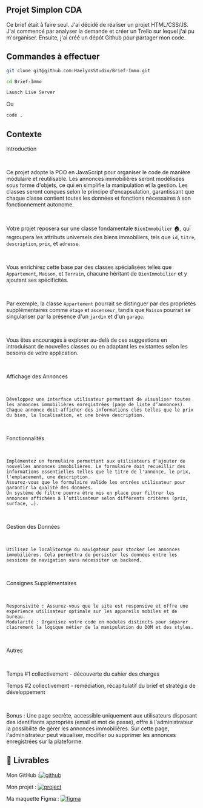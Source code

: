
## Projet Simplon CDA

Ce brief était à faire seul.
J'ai décidé de réaliser un projet HTML/CSS/JS. J'ai commencé par analyser la demande et créer un Trello sur lequel j'ai pu m'organiser. Ensuite, j'ai créé un dépôt Github pour partager mon code.
## Commandes à effectuer

```bash
git clone git@github.com:HaelyosStudio/Brief-Immo.git
```

```bash
cd Brief-Immo
```

```bash
Launch Live Server
```
Ou
```bash
code .
```
## Contexte

Introduction

​

Ce projet adopte la POO en JavaScript pour organiser le code de manière modulaire et réutilisable. Les annonces immobilières seront modélisées sous forme d'objets, ce qui en simplifie la manipulation et la gestion. Les classes seront conçues selon le principe d'encapsulation, garantissant que chaque classe contient toutes les données et fonctions nécessaires à son fonctionnement autonome.

​

Votre projet reposera sur une classe fondamentale `BienImmobilier` 🏠, qui regroupera les attributs universels des biens immobiliers, tels que `id`, `titre`, `description`, `prix`, et `adresse`.

​

Vous enrichirez cette base par des classes spécialisées telles que `Appartement`, `Maison`, et `Terrain`, chacune héritant de `BienImmobilier` et y ajoutant ses spécificités.

​

Par exemple, la classe `Appartement` pourrait se distinguer par des propriétés supplémentaires comme `étage` et `ascenseur`, tandis que `Maison` pourrait se singulariser par la présence d'un `jardin` et d'un `garage`.

​

Vous êtes encouragés à explorer au-delà de ces suggestions en introduisant de nouvelles classes ou en adaptant les existantes selon les besoins de votre application.

​

Affichage des Annonces

​

    Développez une interface utilisateur permettant de visualiser toutes les annonces immobilières enregistrées (page de liste d’annonces).
    Chaque annonce doit afficher des informations clés telles que le prix du bien, la localisation, et une brève description.

​

Fonctionnalités

​

    Implémentez un formulaire permettant aux utilisateurs d'ajouter de nouvelles annonces immobilières. Le formulaire doit recueillir des informations essentielles telles que le titre de l'annonce, le prix, l'emplacement, une description.
    Assurez-vous que le formulaire valide les entrées utilisateur pour garantir la qualité des données.
    Un système de filtre pourra être mis en place pour filtrer les annonces affichées à l’utilisateur selon différents critères (prix, surface, …).

​

Gestion des Données

​

    Utilisez le localStorage du navigateur pour stocker les annonces immobilières. Cela permettra de persister les données entre les sessions de navigation sans nécessiter un backend.

​

Consignes Supplémentaires

​

    Responsivité : Assurez-vous que le site est responsive et offre une expérience utilisateur optimale sur les appareils mobiles et de bureau.
    Modularité : Organisez votre code en modules distincts pour séparer clairement la logique métier de la manipulation du DOM et des styles.

​

Autres

​

Temps #1 collectivement - découverte du cahier des charges

Temps #2 collectivement - remédiation, récapitulatif du brief et stratégie de développement

​

Bonus : Une page secrète, accessible uniquement aux utilisateurs disposant des identifiants appropriés (email et mot de passe), offre à l'administrateur la possibilité de gérer les annonces immobilières. Sur cette page, l'administrateur peut visualiser, modifier ou supprimer les annonces enregistrées sur la plateforme.

## 🔗 Livrables
Mon GitHub :[![github](https://img.shields.io/badge/GitHub-100000?style=for-the-badge&logo=github&logoColor=white)](https://github.com/HaelyosStudio)

Mon projet :
[![project](https://img.shields.io/badge/website-000000?style=for-the-badge&logo=About.me&logoColor=white)](https://haelyosstudio.github.io/Brief-Immo/)

Ma maquette Figma :
[![figma](https://img.shields.io/badge/Figma-F24E1E?style=for-the-badge&logo=figma&logoColor=white)](https://www.figma.com/file/9S31wg03233ntL6GxUC6av/Code-Immo-Maquette?type=design&node-id=0%3A1&mode=design&t=cbyrhwx5wyMzKq1g-1)

